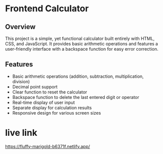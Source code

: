# Frontend Calculator

## Overview

This project is a simple, yet functional calculator built entirely with HTML, CSS, and JavaScript. It provides basic arithmetic operations and features a user-friendly interface with a backspace function for easy error correction.

## Features

- Basic arithmetic operations (addition, subtraction, multiplication, division)
- Decimal point support
- Clear function to reset the calculator
- Backspace function to delete the last entered digit or operator
- Real-time display of user input
- Separate display for calculation results
- Responsive design for various screen sizes

# live link
https://fluffy-marigold-b6371f.netlify.app/
